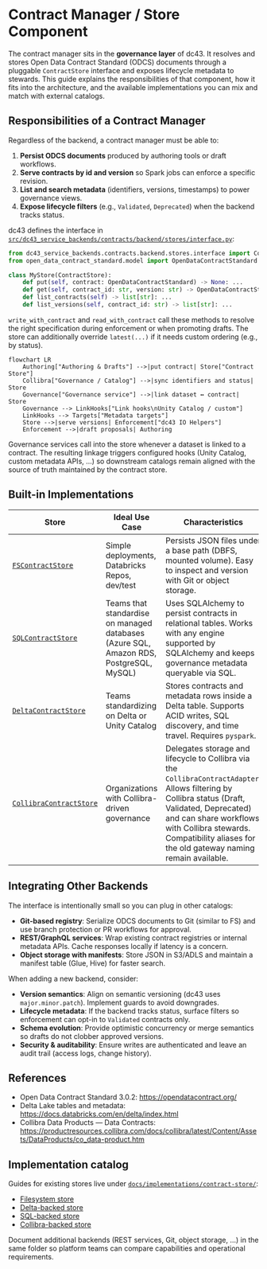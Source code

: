 # Contract Manager / Store Component

The contract manager sits in the **governance layer** of dc43. It resolves and stores Open Data Contract Standard (ODCS) documents through a pluggable `ContractStore` interface and exposes lifecycle metadata to stewards. This guide explains the responsibilities of that component, how it fits into the architecture, and the available implementations you can mix and match with external catalogs.

## Responsibilities of a Contract Manager

Regardless of the backend, a contract manager must be able to:

1. **Persist ODCS documents** produced by authoring tools or draft workflows.
2. **Serve contracts by id and version** so Spark jobs can enforce a specific revision.
3. **List and search metadata** (identifiers, versions, timestamps) to power governance views.
4. **Expose lifecycle filters** (e.g., `Validated`, `Deprecated`) when the backend tracks status.

dc43 defines the interface in [`src/dc43_service_backends/contracts/backend/stores/interface.py`](../packages/dc43-service-backends/src/dc43_service_backends/contracts/backend/stores/interface.py):

```python
from dc43_service_backends.contracts.backend.stores.interface import ContractStore
from open_data_contract_standard.model import OpenDataContractStandard

class MyStore(ContractStore):
    def put(self, contract: OpenDataContractStandard) -> None: ...
    def get(self, contract_id: str, version: str) -> OpenDataContractStandard: ...
    def list_contracts(self) -> list[str]: ...
    def list_versions(self, contract_id: str) -> list[str]: ...
```

`write_with_contract` and `read_with_contract` call these methods to resolve the right specification during enforcement or
when promoting drafts. The store can additionally override `latest(...)` if it needs custom ordering (e.g., by status).

```mermaid
flowchart LR
    Authoring["Authoring & Drafts"] -->|put contract| Store["Contract Store"]
    Collibra["Governance / Catalog"] -->|sync identifiers and status| Store
    Governance["Governance service"] -->|link dataset ↔ contract| Store
    Governance --> LinkHooks["Link hooks\nUnity Catalog / custom"]
    LinkHooks --> Targets["Metadata targets"]
    Store -->|serve versions| Enforcement["dc43 IO Helpers"]
    Enforcement -->|draft proposals| Authoring
```

Governance services call into the store whenever a dataset is linked to a
contract. The resulting linkage triggers configured hooks (Unity Catalog,
custom metadata APIs, …) so downstream catalogs remain aligned with the
source of truth maintained by the contract store.

## Built-in Implementations

| Store | Ideal Use Case | Characteristics |
| --- | --- | --- |
| [`FSContractStore`](../packages/dc43-service-backends/src/dc43_service_backends/contracts/backend/stores/filesystem.py) | Simple deployments, Databricks Repos, dev/test | Persists JSON files under a base path (DBFS, mounted volume). Easy to inspect and version with Git or object storage. |
| [`SQLContractStore`](../packages/dc43-service-backends/src/dc43_service_backends/contracts/backend/stores/sql.py) | Teams that standardise on managed databases (Azure SQL, Amazon RDS, PostgreSQL, MySQL) | Uses SQLAlchemy to persist contracts in relational tables. Works with any engine supported by SQLAlchemy and keeps governance metadata queryable via SQL. |
| [`DeltaContractStore`](../packages/dc43-service-backends/src/dc43_service_backends/contracts/backend/stores/delta.py) | Teams standardizing on Delta or Unity Catalog | Stores contracts and metadata rows inside a Delta table. Supports ACID writes, SQL discovery, and time travel. Requires `pyspark`. |
| [`CollibraContractStore`](../packages/dc43-service-backends/src/dc43_service_backends/contracts/backend/stores/collibra.py) | Organizations with Collibra-driven governance | Delegates storage and lifecycle to Collibra via the `CollibraContractAdapter`. Allows filtering by Collibra status (Draft, Validated, Deprecated) and can share workflows with Collibra stewards. Compatibility aliases for the old gateway naming remain available. |

## Integrating Other Backends

The interface is intentionally small so you can plug in other catalogs:

* **Git-based registry**: Serialize ODCS documents to Git (similar to FS) and use branch protection or PR workflows for approval.
* **REST/GraphQL services**: Wrap existing contract registries or internal metadata APIs. Cache responses locally if latency is a concern.
* **Object storage with manifests**: Store JSON in S3/ADLS and maintain a manifest table (Glue, Hive) for faster search.

When adding a new backend, consider:

* **Version semantics**: Align on semantic versioning (dc43 uses `major.minor.patch`). Implement guards to avoid downgrades.
* **Lifecycle metadata**: If the backend tracks status, surface filters so enforcement can opt-in to `Validated` contracts only.
* **Schema evolution**: Provide optimistic concurrency or merge semantics so drafts do not clobber approved versions.
* **Security & auditability**: Ensure writes are authenticated and leave an audit trail (access logs, change history).

## References

* Open Data Contract Standard 3.0.2: <https://opendatacontract.org/>
* Delta Lake tables and metadata: <https://docs.databricks.com/en/delta/index.html>
* Collibra Data Products — Data Contracts: <https://productresources.collibra.com/docs/collibra/latest/Content/Assets/DataProducts/co_data-product.htm>

## Implementation catalog

Guides for existing stores live under
[`docs/implementations/contract-store/`](implementations/contract-store/):

- [Filesystem store](implementations/contract-store/fs.md)
- [Delta-backed store](implementations/contract-store/delta.md)
- [SQL-backed store](implementations/contract-store/sql.md)
- [Collibra-backed store](implementations/contract-store/collibra.md)

Document additional backends (REST services, Git, object storage, …)
in the same folder so platform teams can compare capabilities and
operational requirements.
